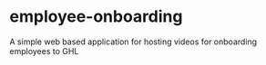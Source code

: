 # employee-onboarding
A simple web based application for hosting videos for onboarding employees to GHL

